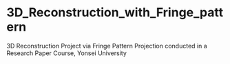 # 3D_Reconstruction_with_Fringe_pattern
3D Reconstruction Project via Fringe Pattern Projection conducted in a Research Paper Course, Yonsei University
